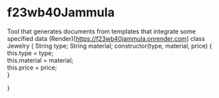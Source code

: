 # f23wb40Jammula
Tool that generates documents from templates that integrate some specified data
(Render)[https://f23wb40jammula.onrender.com]
class Jewelry {
    String type;
    String material;
  constructor(type, material, price) {
    this.type = type;         
    this.material = material;      
    this.price = price;  
  }

}